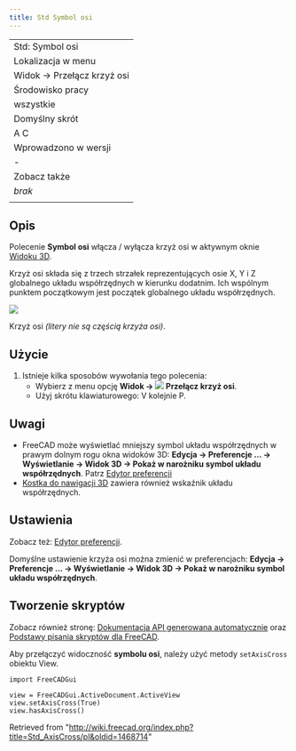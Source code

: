 ```yaml
---
title: Std Symbol osi
---
```

|  |
| --- |
| Std: Symbol osi |
| Lokalizacja w menu |
| Widok → Przełącz krzyż osi |
| Środowisko pracy |
| wszystkie |
| Domyślny skrót |
| A C |
| Wprowadzono w wersji |
| - |
| Zobacz także |
| *brak* |
|  |

## Opis

Polecenie **Symbol osi** włącza / wyłącza krzyż osi w aktywnym oknie [Widoku 3D](/3D_view/pl "3D view/pl").

Krzyż osi składa się z trzech strzałek reprezentujących osie X, Y i Z globalnego układu współrzędnych w kierunku dodatnim. Ich wspólnym punktem początkowym jest początek globalnego układu współrzędnych.

![](/images/Std_AxisCross_example.svg)

Krzyż osi *(litery nie są częścią krzyża osi)*.

## Użycie

1. Istnieje kilka sposobów wywołania tego polecenia:
   * Wybierz z menu opcję **Widok → ![](/images/Std_AxisCross.svg) Przełącz krzyż osi**.
   * Użyj skrótu klawiaturowego: V kolejnie P.

## Uwagi

* FreeCAD może wyświetlać mniejszy symbol układu współrzędnych w prawym dolnym rogu okna widoków 3D: **Edycja → Preferencje ... → Wyświetlanie → Widok 3D → Pokaż w narożniku symbol układu współrzędnych**. Patrz [Edytor preferencji](/Preferences_Editor/pl#Widok_3D "Preferences Editor/pl")
* [Kostka do nawigacji 3D](/Navigation_Cube/pl "Navigation Cube/pl") zawiera również wskaźnik układu współrzędnych.

## Ustawienia

Zobacz też: [Edytor preferencji](/Preferences_Editor/pl "Preferences Editor/pl").

Domyślne ustawienie krzyża osi można zmienić w preferencjach: **Edycja → Preferencje ... → Wyświetlanie → Widok 3D → Pokaż w narożniku symbol układu współrzędnych**.

## Tworzenie skryptów

Zobacz również stronę: [Dokumentacja API generowana automatycznie](https://freecad.github.io/SourceDoc/) oraz [Podstawy pisania skryptów dla FreeCAD](/FreeCAD_Scripting_Basics/pl "FreeCAD Scripting Basics/pl").

Aby przełączyć widoczność **symbolu osi**, należy użyć metody `setAxisCross` obiektu View.

```
import FreeCADGui

view = FreeCADGui.ActiveDocument.ActiveView
view.setAxisCross(True)
view.hasAxisCross()

```

Retrieved from "<http://wiki.freecad.org/index.php?title=Std_AxisCross/pl&oldid=1468714>"